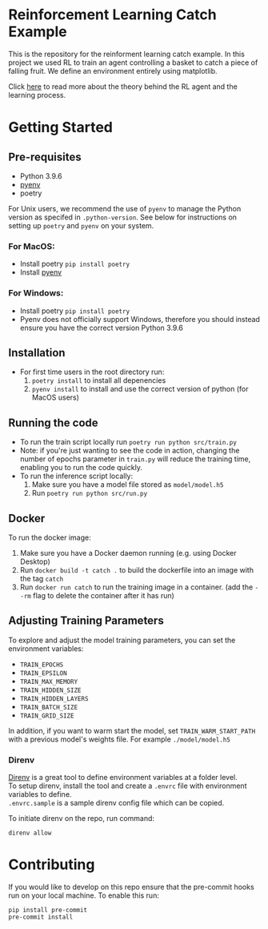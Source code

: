 # Reinforcement Learning Catch Example
This is the repository for the reinforment learning catch example. In this project we used RL to train an agent controlling a basket to catch a piece of falling fruit. We define an environment entirely using matplotlib. 

Click [here](https://docs.google.com/document/d/1xg5XOEiPGzym0GEzzZr-oLxU_tabhzpNmsGbag_-YIE/edit#heading=h.kl0urft1gbwy) to read more about the theory behind the RL agent and the learning process.
# Getting Started
## Pre-requisites
* Python 3.9.6
* [pyenv](https://github.com/pyenv/pyenv/wiki#suggested-build-environment)
* poetry

For Unix users, we recommend the use of `pyenv` to manage the Python version as specifed in `.python-version`. See below for instructions on setting up `poetry` and `pyenv` on your system.

### For MacOS:
* Install poetry `pip install poetry`
* Install [pyenv](https://github.com/pyenv/pyenv#homebrew-in-macos)

### For Windows:
* Install poetry `pip install poetry`
* Pyenv does not officially support Windows, therefore you should instead ensure you have the correct version Python 3.9.6

## Installation
* For first time users in the root directory run:
    1. `poetry install` to install all depenencies
    2. `pyenv install` to install and use the correct version of python (for MacOS users)

## Running the code 
* To run the train script locally run `poetry run python src/train.py`
* Note: if you're just wanting to see the code in action, changing the number of epochs parameter in `train.py` will reduce the training time, enabling you to run the code quickly.
* To run the inference script locally:
    1. Make sure you have a model file stored as `model/model.h5`
    2. Run `poetry run python src/run.py`

## Docker 
To run the docker image:
1. Make sure you have a Docker daemon running (e.g. using Docker Desktop)
2. Run `docker build -t catch .` to build the dockerfile into an image with the tag `catch`
2. Run `docker run catch` to run the training image in a container. (add the `--rm` flag to delete the container after it has run)

## Adjusting Training Parameters
To explore and adjust the model training parameters, you can set the environment variables:
- `TRAIN_EPOCHS`
- `TRAIN_EPSILON`
- `TRAIN_MAX_MEMORY`
- `TRAIN_HIDDEN_SIZE`
- `TRAIN_HIDDEN_LAYERS`
- `TRAIN_BATCH_SIZE`
- `TRAIN_GRID_SIZE` 

In addition, if you want to warm start the model, set `TRAIN_WARM_START_PATH` with a previous model's weights file. For example `./model/model.h5`

### Direnv
[Direnv](https://direnv.net) is a great tool to define environment variables at a folder level.  
To setup direnv, install the tool and create a `.envrc` file with environment variables to define.  
`.envrc.sample` is a sample direnv config file which can be copied.

To initiate direnv on the repo, run command: 
```
direnv allow
```

# Contributing
If you would like to develop on this repo ensure that the pre-commit hooks run on your local machine. To enable this run:
```
pip install pre-commit
pre-commit install
```
